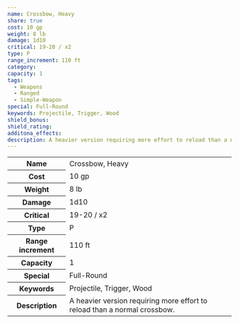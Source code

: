 ```yaml
---
name: Crossbow, Heavy
share: true
cost: 10 gp
weight: 8 lb
damage: 1d10
critical: 19-20 / x2
type: P
range_increment: 110 ft
category: 
capacity: 1
tags:
  - Weapons
  - Ranged
  - Simple-Weapon
special: Full-Round
keywords: Projectile, Trigger, Wood
shield_bonus: 
shield_rating: 
additona_effects: 
description: A heavier version requiring more effort to reload than a normal crossbow.
---
```

<p><span dir="ltr" style="overflow-x: auto;"><table><tbody><tr><th dir="ltr">Name</th><td dir="ltr">Crossbow, Heavy</td></tr><tr><th dir="ltr">Cost</th><td dir="ltr">10 gp</td></tr><tr><th dir="ltr">Weight</th><td dir="ltr">8 lb</td></tr><tr><th dir="ltr">Damage</th><td dir="ltr">1d10</td></tr><tr><th dir="ltr">Critical</th><td dir="ltr">19-20 / x2</td></tr><tr><th dir="ltr">Type</th><td dir="ltr">P</td></tr><tr><th dir="ltr">Range increment</th><td dir="ltr">110 ft</td></tr><tr><th dir="ltr">Capacity</th><td dir="auto">1</td></tr><tr><th dir="ltr">Special</th><td dir="ltr">Full-Round</td></tr><tr><th dir="ltr">Keywords</th><td dir="ltr">Projectile, Trigger, Wood</td></tr><tr><th dir="ltr">Description</th><td dir="ltr">A heavier version requiring more effort to reload than a normal crossbow.</td></tr></tbody></table></span></p>